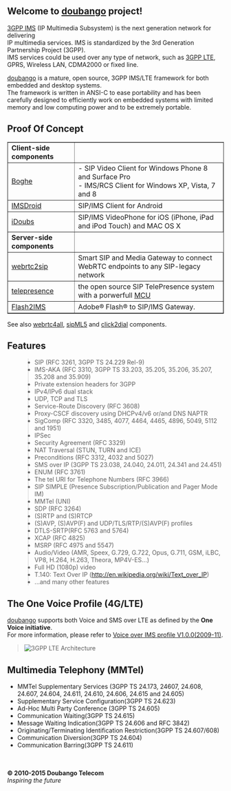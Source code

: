 <h2>Welcome to <a href='https://www.doubango.org'>doubango</a> project!</h2>
<p><a href='http://en.wikipedia.org/wiki/IP_Multimedia_Subsystem'>3GPP IMS</a> (IP Multimedia Subsystem) is the next generation network for delivering<br>
IP multimedia services. IMS is standardized by the 3rd Generation Partnership Project (3GPP). <br />
IMS services could be used over any type of network, such as <a href='http://en.wikipedia.org/wiki/3GPP_Long_Term_Evolution'>3GPP LTE</a>, GPRS, Wireless LAN, CDMA2000 or fixed line.<br>
</p>
<p>
<a href='https://www.doubango.org'>doubango</a> is a mature, open source, 3GPP IMS/LTE framework for both embedded and desktop systems.<br />
The framework is written in ANSI-C to ease portability and has been carefully designed to efficiently work on embedded systems with limited memory and low computing power and to be extremely portable.</p>

<h2>Proof Of Concept</h2>
<table border='1'>
<tr><td><b>Client-side components</b></td></tr>
<tr>
<td><a href='https://github.com/DoubangoTelecom/boghe/'>Boghe</a></td>
<td>- SIP Video Client for Windows Phone 8 and Surface Pro<br /> - IMS/RCS Client for Windows XP, Vista, 7 and 8</td>
</tr>
<tr>
<td><a href='https://github.com/DoubangoTelecom/imsdroid/'>IMSDroid</a></td>
<td>SIP/IMS Client for Android</td>
</tr>
<tr>
<td><a href='https://github.com/DoubangoTelecom/idoubs/'>iDoubs</a></td>
<td>SIP/IMS VideoPhone for iOS (iPhone, iPad and iPod Touch) and MAC OS X</td>
</tr>

<tr><td><b>Server-side components</b></td></tr>
<tr>
<td><a href='https://github.com/DoubangoTelecom/webrtc2sip'>webrtc2sip</a></td>
<td>Smart SIP and Media Gateway to connect WebRTC endpoints to any SIP-legacy network</td>
</tr>
<tr>
<td><a href='https://github.com/DoubangoTelecom/telepresence/'>telepresence</a></td>
<td>the open source SIP TelePresence system with a porwerfull <a href='http://en.wikipedia.org/wiki/Multipoint_Control_Unit'>MCU</a>
</td>
</tr>
<tr>
<td><a href='https://github.com/DoubangoTelecom/flash2ims/'>Flash2IMS</a></td>
<td>Adobe® Flash® to SIP/IMS Gateway.</td>
</tr>
</table>

See also [webrtc4all](https://github.com/DoubangoTelecom/webrtc4all/), [sipML5](https://github.com/DoubangoTelecom/sipml5/) and [click2dial](https://github.com/DoubangoTelecom/click-2-dial/) components.

<h2>Features</h2>
<ul>
<blockquote><li>SIP (RFC 3261, 3GPP TS 24.229 Rel-9)</li>
<li>IMS-AKA (RFC 3310, 3GPP TS 33.203, 35.205, 35.206, 35.207, 35.208 and 35.909)</li>
<li>Private extension headers for 3GPP</li>
<li>IPv4/IPv6 dual stack</li>
<li>UDP, TCP and TLS</li>
<li>Service-Route Discovery (RFC 3608)</li>
<li>Proxy-CSCF discovery using DHCPv4/v6 or/and DNS NAPTR</li>
<li>SigComp (RFC 3320, 3485, 4077, 4464, 4465, 4896, 5049, 5112 and 1951)</li>
<li>IPSec</li>
<li>Security Agreement (RFC 3329)</li>
<li>NAT Traversal (STUN, TURN and ICE)</li>
<li>Preconditions (RFC 3312, 4032 and 5027)</li>
<li>SMS over IP (3GPP TS 23.038, 24.040, 24.011, 24.341 and 24.451)</li>
<li>ENUM (RFC 3761)</li>
<li>The tel URI for Telephone Numbers (RFC 3966)</li>
<li>SIP SIMPLE (Presence Subscription/Publication and Pager Mode IM)</li>
<li>MMTel (UNI)</li>
<li>SDP (RFC 3264)</li>
<li>(S)RTP and (S)RTCP</li>
<li>(S)AVP, (S)AVP(F) and UDP/TLS/RTP/(S)AVP(F) profiles</li>
<li>DTLS-SRTP(RFC 5763 and 5764)</li>
<li>XCAP (RFC 4825)</li>
<li>MSRP (RFC 4975 and 5547)</li>
<li>Audio/Video (AMR, Speex, G.729, G.722, Opus, G.711, GSM, iLBC, VP8, H.264, H.263, Theora, MP4V-ES...)</li>
<li>Full HD (1080p) video</li>
<li>T.140: Text Over IP (<a href='http://en.wikipedia.org/wiki/Text_over_IP'>http://en.wikipedia.org/wiki/Text_over_IP</a>)</li>
<li>...and many other features</li>
</ul></blockquote>

<h2>The One Voice Profile (4G/LTE)</h2>
<p><a href='https://www.doubango.org'>doubango</a> supports both Voice and SMS over LTE as defined by the <b>One Voice initiative</b>.<br />
For more information, please refer to <a href='http://news.vzw.com/OneVoiceProfile.pdf'>Voice over IMS profile V1.0.0(2009-11)</a>.<br>
<blockquote></p>
<img src='https://doubango.org/LTE_Architecture.png' alt='3GPP LTE Architecture' title='3GPP LTE Architecture' /></blockquote>

<h2>Multimedia Telephony (MMTel)</h2>
<ul>
<li>MMTel Supplementary Services (3GPP TS 24.173, 24607, 24.608, 24.607, 24.604, 24.611, 24.610, 24.606, 24.615 and 24.605)</li>
<li>Supplementary Service Configuration(3GPP TS 24.623)</li>
<li>Ad-Hoc Multi Party Conference (3GPP TS 24.605)</li>
<li>Communication Waiting(3GPP TS 24.615)</li>
<li>Message Waiting Indication(3GPP TS 24.606 and RFC 3842)</li>
<li>Originating/Terminating Identification Restriction(3GPP TS 24.607/608)</li>
<li>Communication Diversion(3GPP TS 24.604)</li>
<li>Communication Barring(3GPP TS 24.611)</li>
</ul>
<br>

<br />
<b>© 2010-2015 Doubango Telecom</b> <br />
<i>Inspiring the future</i>
